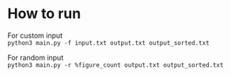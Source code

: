 # How to run
For custom input\
`python3 main.py -f input.txt output.txt output_sorted.txt`

For random input\
`python3 main.py -r %figure_count output.txt output_sorted.txt`
